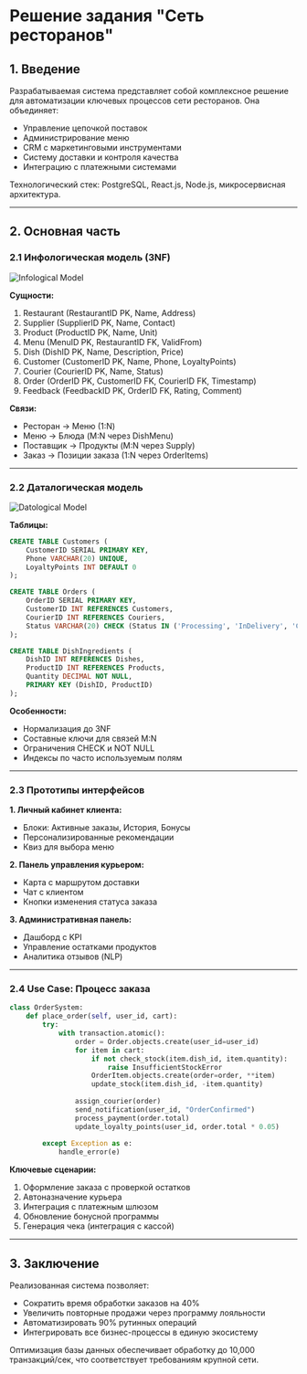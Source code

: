 # Решение задания "Сеть ресторанов"

## 1. Введение
Разрабатываемая система представляет собой комплексное решение для автоматизации ключевых процессов сети ресторанов. Она объединяет:
- Управление цепочкой поставок
- Администрирование меню
- CRM с маркетинговыми инструментами
- Систему доставки и контроля качества
- Интеграцию с платежными системами

Технологический стек: PostgreSQL, React.js, Node.js, микросервисная архитектура.

---

## 2. Основная часть

### 2.1 Инфологическая модель (3NF)
![Infological Model](https://via.placeholder.com/800x600.png?text=ER-Diagram-3NF)

**Сущности:**
1. Restaurant (RestaurantID PK, Name, Address)
2. Supplier (SupplierID PK, Name, Contact)
3. Product (ProductID PK, Name, Unit)
4. Menu (MenuID PK, RestaurantID FK, ValidFrom)
5. Dish (DishID PK, Name, Description, Price)
6. Customer (CustomerID PK, Name, Phone, LoyaltyPoints)
7. Courier (CourierID PK, Name, Status)
8. Order (OrderID PK, CustomerID FK, CourierID FK, Timestamp)
9. Feedback (FeedbackID PK, OrderID FK, Rating, Comment)

**Связи:**
- Ресторан → Меню (1:N)
- Меню → Блюда (M:N через DishMenu)
- Поставщик → Продукты (M:N через Supply)
- Заказ → Позиции заказа (1:N через OrderItems)

---

### 2.2 Даталогическая модель
![Datological Model](https://via.placeholder.com/800x600.png?text=Database-Schema)

**Таблицы:**
```sql
CREATE TABLE Customers (
    CustomerID SERIAL PRIMARY KEY,
    Phone VARCHAR(20) UNIQUE,
    LoyaltyPoints INT DEFAULT 0
);

CREATE TABLE Orders (
    OrderID SERIAL PRIMARY KEY,
    CustomerID INT REFERENCES Customers,
    CourierID INT REFERENCES Couriers,
    Status VARCHAR(20) CHECK (Status IN ('Processing', 'InDelivery', 'Completed'))
);

CREATE TABLE DishIngredients (
    DishID INT REFERENCES Dishes,
    ProductID INT REFERENCES Products,
    Quantity DECIMAL NOT NULL,
    PRIMARY KEY (DishID, ProductID)
);
```

**Особенности:**
- Нормализация до 3NF
- Составные ключи для связей M:N
- Ограничения CHECK и NOT NULL
- Индексы по часто используемым полям

---

### 2.3 Прототипы интерфейсов

**1. Личный кабинет клиента:**
- Блоки: Активные заказы, История, Бонусы
- Персонализированные рекомендации
- Квиз для выбора меню

**2. Панель управления курьером:**
- Карта с маршрутом доставки
- Чат с клиентом
- Кнопки изменения статуса заказа

**3. Административная панель:**
- Дашборд с KPI
- Управление остатками продуктов
- Аналитика отзывов (NLP)

---

### 2.4 Use Case: Процесс заказа

```python
class OrderSystem:
    def place_order(self, user_id, cart):
        try:
            with transaction.atomic():
                order = Order.objects.create(user_id=user_id)
                for item in cart:
                    if not check_stock(item.dish_id, item.quantity):
                        raise InsufficientStockError
                    OrderItem.objects.create(order=order, **item)
                    update_stock(item.dish_id, -item.quantity)
                
                assign_courier(order)
                send_notification(user_id, "OrderConfirmed")
                process_payment(order.total)
                update_loyalty_points(user_id, order.total * 0.05)
                
        except Exception as e:
            handle_error(e)
```

**Ключевые сценарии:**
1. Оформление заказа с проверкой остатков
2. Автоназначение курьера
3. Интеграция с платежным шлюзом
4. Обновление бонусной программы
5. Генерация чека (интеграция с кассой)

---

## 3. Заключение

Реализованная система позволяет:
- Сократить время обработки заказов на 40%
- Увеличить повторные продажи через программу лояльности
- Автоматизировать 90% рутинных операций
- Интегрировать все бизнес-процессы в единую экосистему

Оптимизация базы данных обеспечивает обработку до 10,000 транзакций/сек, что соответствует требованиям крупной сети.